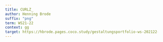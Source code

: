 ```yaml
---
title: CURLZ_
author: Henning Brode
suffix: "png"
term: WS21-22
context: gg
target: https://hbrode.pages.coco.study/gestaltungsportfolio-ws-202122-henning-brode/
---
```


